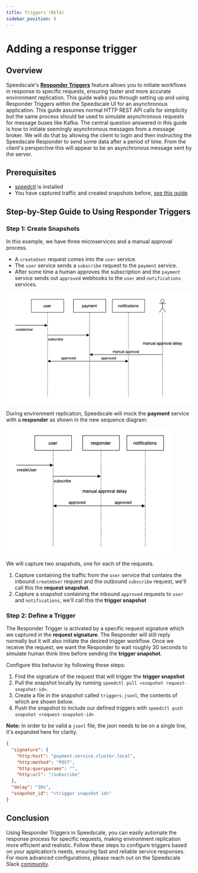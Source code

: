 ```yaml
---
title: Triggers (BETA)
sidebar_position: 6
---
```


# Adding a response trigger

## Overview

Speedscale's [**Responder Triggers**](../concepts/triggers.md) feature allows you to initiate workflows in response to specific requests, ensuring faster and more accurate environment replication. This guide walks you through setting up and using Responder Triggers within the Speedscale UI for an asynchronous application. This guide assumes normal HTTP REST API calls for simplicity but the same process should be used to simulate asynchronous requests for message buses like Kafka. The central question answered in this guide is how to initiate seemingly asynchronous messages from a message broker. We will do that by allowing the client to login and then instructing the Speedscale Responder to send some data after a period of time. From the client's perspective this will appear to be an asynchronous message sent by the server.

## Prerequisites

- [speedctl](../setup/install/cli.md) is installed
- You have captured traffic and created snapshots before, [see this guide](./creating-a-snapshot.md)

## Step-by-Step Guide to Using Responder Triggers

### Step 1: Create Snapshots

In this example, we have three microservices and a manual approval process.

- A `createUser` request comes into the `user` service.
- The `user` service sends a `subscribe` request to the `payment` service.
- After some time a human approves the subscription and the `payment` service sends out `approved` webhooks to the `user` and `notifications` services.

![original](./triggers/before.png)

During environment replication, Speedscale will mock the **payment** service with a **responder** as shown in the new sequence diagram:

![new](./triggers/after.png)

We will capture two snapshots, one for each of the requests.

1. Capture containing the traffic from the `user` service that contains the inbound `createUser` request and the outbound `subscribe` request, we'll call this the **request snapshot**.
2. Capture a snapshot containing the inbound `approved` requests to `user` and `notifications`, we'll call this the **trigger snapshot**

### Step 2: Define a Trigger

The Responder Trigger is activated by a specific request signature which we captured in the **request signature**. The Responder will still reply normally but it will also initiate the desired trigger workflow. Once we receive the request, we want the Responder to wait roughly 30 seconds to simulate human think time before sending the **trigger snapshot**.

Configure this behavior by following these steps:

1. Find the signature of the request that will trigger the **trigger snapshot**
1. Pull the snapshot locally by running `speedctl pull <snapshot request-snapshot-id>`.
1. Create a file in the snapshot called `triggers.jsonl`, the contents of which are shown below.
1. Push the snapshot to include our defined triggers with `speedctl push snapshot <request-snapshot-id>`

**Note:** In order to be valid a `jsonl` file, the json needs to be on a single line, it's expanded here for clarity.

```json
{
  "signature": {
    "http:host": "payment.service.cluster.local",
    "http:method": "POST",
    "http:queryparams": "",
    "http:url": "/subscribe"
  },
  "delay": "30s",
  "snapshot_id": "<trigger snapshot id>"
}
```

## Conclusion

Using Responder Triggers in Speedscale, you can easily automate the response process for specific requests, making environment replication more efficient and realistic. Follow these steps to configure triggers based on your application’s needs, ensuring fast and reliable service responses. For more advanced configurations, please reach out on the Speedscale Slack [community](https://slack.speedscale.com).
